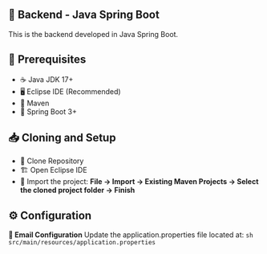 ## 🚀 Backend - Java Spring Boot
This is the backend developed in Java Spring Boot.

## 📌  Prerequisites
- ☕ Java JDK 17+
- 🖥️ Eclipse IDE (Recommended)
- 🔧 Maven
- 🌱 Spring Boot 3+

## 📥  Cloning and Setup
- 📂 Clone Repository
- 🏗️ Open Eclipse IDE
- 📁 Import the project:
   **File → Import → Existing Maven Projects → Select the cloned project folder → Finish**

## ⚙️  Configuration
**📧 Email Configuration**
Update the application.properties file located at:
``sh 
src/main/resources/application.properties
``




